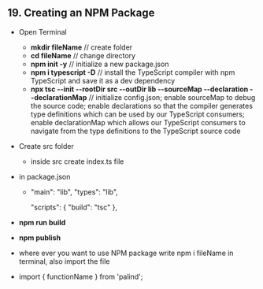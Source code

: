 ## 19. Creating an NPM Package
- Open Terminal
  - **mkdir fileName**  // create folder
  - **cd fileName**     // change directory
  - **npm init -y**     // initialize a new package.json 
  - **npm i typescript -D**    //  install the TypeScript compiler with npm TypeScript and save it as a dev dependency
  - **npx tsc --init --rootDir src --outDir lib --sourceMap --declaration --declarationMap**    //  initialize config.json; enable sourceMap to debug the source code; enable declarations so that the compiler generates type definitions which can be used by our TypeScript consumers; enable declarationMap which allows our TypeScript consumers to navigate from the type definitions to the TypeScript source code

- Create src folder
   - inside src create index.ts file
- in package.json 
  - "main": "lib",
    "types": "lib",

    "scripts": {
   "build": "tsc"
  },   

- **npm run build**   
- **npm publish**
- where ever you want to use NPM package write npm i fileName in terminal, also import the file
 - import { functionName } from 'palind';